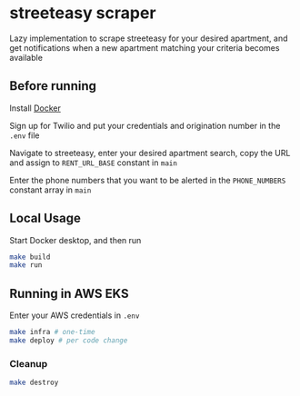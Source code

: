# streeteasy scraper

Lazy implementation to scrape streeteasy for your desired apartment, and get notifications when a new apartment matching your criteria becomes available

## Before running

Install [Docker](https://docs.docker.com/get-docker/)

Sign up for Twilio and put your credentials and origination number in the `.env` file

Navigate to streeteasy, enter your desired apartment search, copy the URL and assign to `RENT_URL_BASE` constant in `main`

Enter the phone numbers that you want to be alerted in the `PHONE_NUMBERS` constant array in `main`

## Local Usage

Start Docker desktop, and then run

```bash
make build
make run
```

## Running in AWS EKS
Enter your AWS credentials in `.env`

```bash
make infra # one-time
make deploy # per code change
```

### Cleanup
```bash
make destroy
```